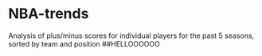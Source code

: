 # NBA-trends
Analysis of plus/minus scores for individual players for the past 5 seasons, sorted by team and position 
##HELLOOOOOO